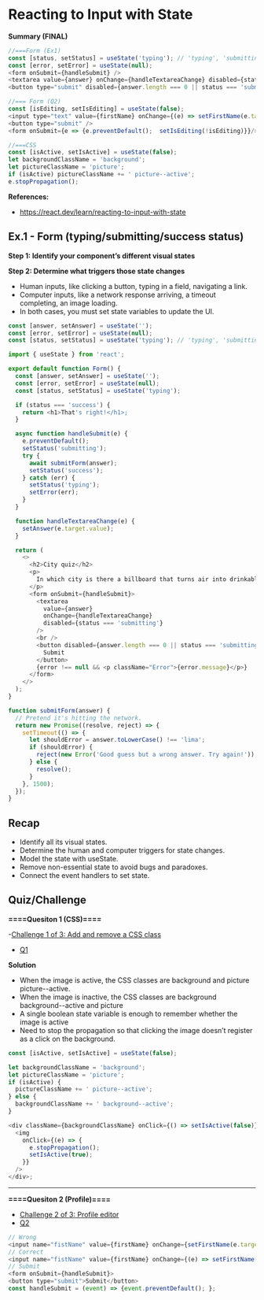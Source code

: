 # Reacting to Input with State

**Summary (FINAL)**

```js
//===Form (Ex1)
const [status, setStatus] = useState('typing'); // 'typing', 'submitting', or 'success'
const [error, setError] = useState(null);
<form onSubmit={handleSubmit} />
<textarea value={answer} onChange={handleTextareaChange} disabled={status === 'submitting'} />
<button type="submit" disabled={answer.length === 0 || status === 'submitting'} />

//=== Form (Q2)
const [isEditing, setIsEditing] = useState(false);
<input type="text" value={firstName} onChange={(e) => setFirstName(e.target.value)} />
<button type="submit" />
<form onSubmit={e => {e.preventDefault();  setIsEditing(!isEditing)}}/>

//===CSS
const [isActive, setIsActive] = useState(false);
let backgroundClassName = 'background';
let pictureClassName = 'picture';
if (isActive) pictureClassName += ' picture--active';
e.stopPropagation();
```

**References:**

- https://react.dev/learn/reacting-to-input-with-state

## Ex.1 - Form (typing/submitting/success status)

**Step 1: Identify your component’s different visual states**

**Step 2: Determine what triggers those state changes**

- Human inputs, like clicking a button, typing in a field, navigating a link.
- Computer inputs, like a network response arriving, a timeout completing, an image loading.
- In both cases, you must set state variables to update the UI.

```js
const [answer, setAnswer] = useState('');
const [error, setError] = useState(null);
const [status, setStatus] = useState('typing'); // 'typing', 'submitting', or 'success'
```

```js
import { useState } from 'react';

export default function Form() {
  const [answer, setAnswer] = useState('');
  const [error, setError] = useState(null);
  const [status, setStatus] = useState('typing');

  if (status === 'success') {
    return <h1>That's right!</h1>;
  }

  async function handleSubmit(e) {
    e.preventDefault();
    setStatus('submitting');
    try {
      await submitForm(answer);
      setStatus('success');
    } catch (err) {
      setStatus('typing');
      setError(err);
    }
  }

  function handleTextareaChange(e) {
    setAnswer(e.target.value);
  }

  return (
    <>
      <h2>City quiz</h2>
      <p>
        In which city is there a billboard that turns air into drinkable water?
      </p>
      <form onSubmit={handleSubmit}>
        <textarea
          value={answer}
          onChange={handleTextareaChange}
          disabled={status === 'submitting'}
        />
        <br />
        <button disabled={answer.length === 0 || status === 'submitting'}>
          Submit
        </button>
        {error !== null && <p className="Error">{error.message}</p>}
      </form>
    </>
  );
}

function submitForm(answer) {
  // Pretend it's hitting the network.
  return new Promise((resolve, reject) => {
    setTimeout(() => {
      let shouldError = answer.toLowerCase() !== 'lima';
      if (shouldError) {
        reject(new Error('Good guess but a wrong answer. Try again!'));
      } else {
        resolve();
      }
    }, 1500);
  });
}
```

## Recap

- Identify all its visual states.
- Determine the human and computer triggers for state changes.
- Model the state with useState.
- Remove non-essential state to avoid bugs and paradoxes.
- Connect the event handlers to set state.

## Quiz/Challenge

**====Quesiton 1 (CSS)====**

-[Challenge 1 of 3: Add and remove a CSS class](https://react.dev/learn/reacting-to-input-with-state#add-and-remove-a-css-class)

- [Q1](./Reacting-input-with-state/Q1/App.jsx)

**Solution**

- When the image is active, the CSS classes are background and picture picture--active.
- When the image is inactive, the CSS classes are background background--active and picture
- A single boolean state variable is enough to remember whether the image is active
- Need to stop the propagation so that clicking the image doesn’t register as a click on the background.

```js
const [isActive, setIsActive] = useState(false);

let backgroundClassName = 'background';
let pictureClassName = 'picture';
if (isActive) {
  pictureClassName += ' picture--active';
} else {
  backgroundClassName += ' background--active';
}

<div className={backgroundClassName} onClick={() => setIsActive(false)}>
  <img
    onClick={(e) => {
      e.stopPropagation();
      setIsActive(true);
    }}
  />
</div>;
```

<hr />

**====Quesiton 2 (Profile)====**

- [Challenge 2 of 3: Profile editor](https://react.dev/learn/reacting-to-input-with-state#profile-editor)
- [Q2](./Reacting-input-with-state/Q2/App.jsx)

```js
// Wrong
<input name="fistName" value={firstName} onChange={setFirstName(e.target.value)} />
// Correct
<input name="fistName" value={firstName} onChange={(e) => setFirstName(e.target.value)} />
// Submit
<form onSubmit={handleSubmit}>
<button type="submit">Submit</button>
const handleSubmit = (event) => {event.preventDefault(); };
```
